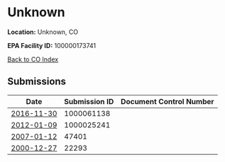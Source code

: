# Unknown

**Location:** Unknown, CO

**EPA Facility ID:** 100000173741

[Back to CO Index](../../index.md)

## Submissions

| Date | Submission ID | Document Control Number |
|------|--------------|-------------------------|
| [2016-11-30](submissions/1000061138.md) | 1000061138 |  |
| [2012-01-09](submissions/1000025241.md) | 1000025241 |  |
| [2007-01-12](submissions/47401.md) | 47401 |  |
| [2000-12-27](submissions/22293.md) | 22293 |  |
